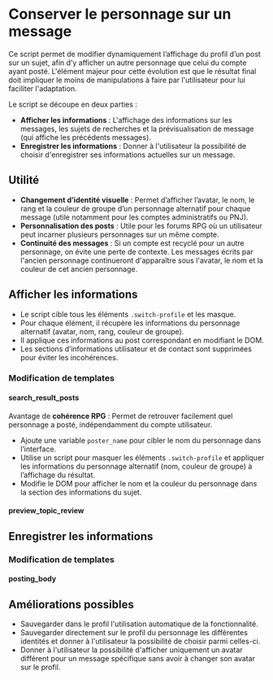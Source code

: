 # Conserver le personnage sur un message

Ce script permet de modifier dynamiquement l’affichage du profil d’un post sur un sujet, afin d’y afficher un autre personnage que celui du compte ayant posté. L'élément majeur pour cette évolution est que le résultat final doit impliquer le moins de manipulations à faire par l'utilisateur pour lui faciliter l'adaptation.

Le script se découpe en deux parties :

- **Afficher les informations** : L'affichage des informations sur les messages, les sujets de recherches et la prévisualisation de message (qui affiche les précédents messages).
- **Enregistrer les informations** : Donner à l'utilisateur la possibilité de choisir d'enregistrer ses informations actuelles sur un message.

## Utilité

- **Changement d’identité visuelle** : Permet d’afficher l’avatar, le nom, le rang et la couleur de groupe d’un personnage alternatif pour chaque message (utile notamment pour les comptes administratifs ou PNJ).
- **Personnalisation des posts** : Utile pour les forums RPG où un utilisateur peut incarner plusieurs personnages sur un même compte.
- **Continuité des messages** : Si un compte est recyclé pour un autre personnage, on évite une perte de contexte. Les messages écrits par l'ancien personnage continueront d'apparaître sous l'avatar, le nom et la couleur de cet ancien personnage.

## Afficher les informations

- Le script cible tous les éléments `.switch-profile` et les masque.
- Pour chaque élément, il récupère les informations du personnage alternatif (avatar, nom, rang, couleur de groupe).
- Il applique ces informations au post correspondant en modifiant le DOM.
- Les sections d’informations utilisateur et de contact sont supprimées pour éviter les incohérences.

### Modification de templates

#### search_result_posts

Avantage de **cohérence RPG** : Permet de retrouver facilement quel personnage a posté, indépendamment du compte utilisateur.

- Ajoute une variable `poster_name` pour cibler le nom du personnage dans l’interface.
- Utilise un script pour masquer les éléments `.switch-profile` et appliquer les informations du personnage alternatif (nom, couleur de groupe) à l’affichage du résultat.
- Modifie le DOM pour afficher le nom et la couleur du personnage dans la section des informations du sujet.

#### preview_topic_review

## Enregistrer les informations

### Modification de templates

#### posting_body

## Améliorations possibles

- Sauvegarder dans le profil l'utilisation automatique de la fonctionnalité.
- Sauvegarder directement sur le profil du personnage les différentes identités et donner à l'utilisateur la possibilité de choisir parmi celles-ci.
- Donner à l'utilisateur la possibilité d'afficher uniquement un avatar différent pour un message spécifique sans avoir à changer son avatar sur le profil.
